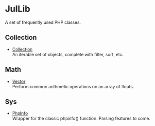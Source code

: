 JulLib
======
A set of frequently used PHP classes.

Collection
----------
- [Collection](https://github.com/youlweb/JulLib/blob/master/src/Lib/Collection/CollectionInterface.php)  
An iterable set of objects, complete with filter, sort, etc.

Math
----
- [Vector](https://github.com/youlweb/JulLib/blob/master/src/Lib/Math/Vector/VectorInterface.php)  
Perform common arithmetic operations on an array of floats.

Sys
---
- [PhpInfo](https://github.com/youlweb/JulLib/blob/master/src/Lib/Sys/PhpInfo.php)  
Wrapper for the classic phpinfo() function. Parsing features to come.
